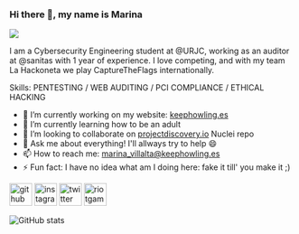 ### Hi there 👋, my name is Marina
![](https://i.imgur.com/4llSTgM.png)

I am a Cybersecurity Engineering student at @URJC, working as an auditor at @sanitas with 1 year of experience. I love competing, and with my team La Hackoneta we play CaptureTheFlags internationally. 

Skills: PENTESTING / WEB AUDITING / PCI COMPLIANCE / ETHICAL HACKING

- 🔭 I’m currently working on my website: [keephowling.es](https://keephowling.es)
- 🌱 I’m currently learning how to be an adult 
- 👯 I’m looking to collaborate on [projectdiscovery.io](https://projectdiscovery.io) Nuclei repo 
- 💬 Ask me about everything! I'll allways try to help 😄 
- 📫 How to reach me: marina_villalta@keephowling.es 
- ⚡ Fun fact: I have no idea what am I doing here: fake it till' you make it ;) 


[<img src='https://cdn.jsdelivr.net/npm/simple-icons@3.0.1/icons/github.svg' alt='github' height='40'>](https://github.com/KeepHowling)  [<img src='https://cdn.jsdelivr.net/npm/simple-icons@3.0.1/icons/instagram.svg' alt='instagram' height='40'>](https://www.instagram.com/mariiina_585/)  [<img src='https://cdn.jsdelivr.net/npm/simple-icons@3.0.1/icons/twitter.svg' alt='twitter' height='40'>](https://twitter.com/Basilisco585)  [<img src='https://cdn.jsdelivr.net/npm/simple-icons@3.0.1/icons/riotgames.svg' alt='riotgames' height='40'>](https://tracker.gg/valorant/profile/riot/Basilisco585%23585/overview)  

![GitHub stats](https://github-readme-stats.vercel.app/api?username=KeepHowling&show_icons=true)  
